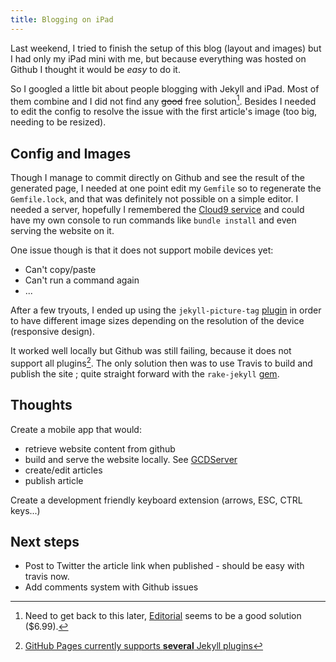 ```yaml
---
title: Blogging on iPad
---
```


Last weekend, I tried to finish the setup of this blog (layout and images) but I had only my iPad mini with me, but because everything was hosted on Github I thought it would be *easy* to do it.

So I googled a little bit about people blogging with Jekyll and iPad. Most of them combine  and I did not find any ~~good~~ free solution[^1]. Besides I needed to edit the config to resolve the issue with the first article's image (too big, needing to be resized).


## Config and Images

Though I manage to commit directly on Github and see the result of the generated page, I needed at one point edit my `Gemfile` so to regenerate the `Gemfile.lock`, and that was definitely not possible on a simple editor. I needed a server, hopefully I remembered the [Cloud9 service](http://cloud9.io) and could have my own console to run commands like `bundle install` and even serving the website on it.

One issue though is that it does not support mobile devices yet:

* Can't copy/paste
* Can't run a command again
* ...

After a few tryouts, I ended up using the `jekyll-picture-tag` [plugin](https://github.com/robwierzbowski/jekyll-picture-tag) in order to have different image sizes depending on the resolution of the device (responsive design).

It worked well locally but Github was still failing, because it does not support all plugins[^2]. The only solution then was to use Travis to build and publish the site ; quite straight forward with the `rake-jekyll` [gem](https://github.com/jirutka/rake-jekyll).

## Thoughts

Create a mobile app that would:

* retrieve website content from github
* build and serve the website locally. See [GCDServer](https://github.com/swisspol/GCDWebServer)
* create/edit articles
* publish article

Create a development friendly keyboard extension (arrows, ESC, CTRL keys...)

## Next steps

* Post to Twitter the article link when published - should be easy with travis now.
* Add comments system with Github issues

[^1]: Need to get back to this later, [Editorial](http://www.hardscrabble.net/2015/how-to-jekyll-from-ios/) seems to be a good solution ($6.99).

[^2]: [GitHub Pages currently supports **several** Jekyll plugins](https://help.github.com/articles/using-jekyll-plugins-with-github-pages/)
